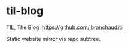 # til-blog
TIL, The Blog. https://github.com/jbranchaud/til

Static website mirror via repo subtree.
